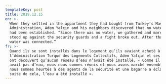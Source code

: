```yaml
---
templateKey: post
title: 2019.12.15
en: >-
  When they settled in the appartment they had bought from Turkey’s Mass Housing
  Administration, Adem Yalçın and his neighbors discovered that no water supply
  had been established. “Since there was no water, we gathered and marched. We
  stood up against the security guards and a fight broke out. After that, the
  water was connected.”
fr: >-
  Quand ils se sont installés dans le logement qu’ils avaient acheté à
  l’Administration Turque des Logements Collectifs, Adem Yalçın et ses voisins
  ont découvert qu’aucun réseau d’eau n’avait été installé. « Comme il n’y a
  avait pas d’eau, nous nous sommes réunis et nous avons marché ensemble. Nous
  nous sommes heurtés à des agents de la sécurité et une bagarre a éclaté. À la
  suite de cela, l’eau a été installé ».
---
```


